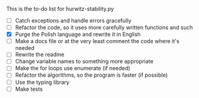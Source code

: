 This is the to-do list for hurwitz-stability.py

- [ ] Catch exceptions and handle errors gracefully
- [ ] Refactor the code, so it uses more carefully written functions and such
- [x] Purge the Polish language and rewrite it in English
- [ ] Make a docs file or at the very least comment the code where it's needed
- [ ] Rewrite the readme 
- [ ] Change variable names to something more appropriate
- [ ] Make the for loops use enumerate (if needed)
- [ ] Refactor the algorithms, so the program is faster (if possible)
- [ ] Use the typing library
- [ ] Make tests
